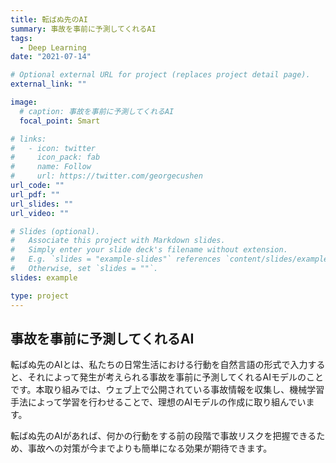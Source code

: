 ```yaml
---
title: 転ばぬ先のAI
summary: 事故を事前に予測してくれるAI
tags:
  - Deep Learning
date: "2021-07-14"

# Optional external URL for project (replaces project detail page).
external_link: ""

image:
  # caption: 事故を事前に予測してくれるAI
  focal_point: Smart

# links:
#   - icon: twitter
#     icon_pack: fab
#     name: Follow
#     url: https://twitter.com/georgecushen
url_code: ""
url_pdf: ""
url_slides: ""
url_video: ""

# Slides (optional).
#   Associate this project with Markdown slides.
#   Simply enter your slide deck's filename without extension.
#   E.g. `slides = "example-slides"` references `content/slides/example-slides.md`.
#   Otherwise, set `slides = ""`.
slides: example

type: project
---
```

## 事故を事前に予測してくれるAI

転ばぬ先のAIとは、私たちの日常生活における行動を自然言語の形式で入力すると、それによって発生が考えられる事故を事前に予測してくれるAIモデルのことです。本取り組みでは、ウェブ上で公開されている事故情報を収集し、機械学習手法によって学習を行わせることで、理想のAIモデルの作成に取り組んでいます。

転ばぬ先のAIがあれば、何かの行動をする前の段階で事故リスクを把握できるため、事故への対策が今までよりも簡単になる効果が期待できます。

<!-- ※画像の一部は「いらすとや」から引用 -->
